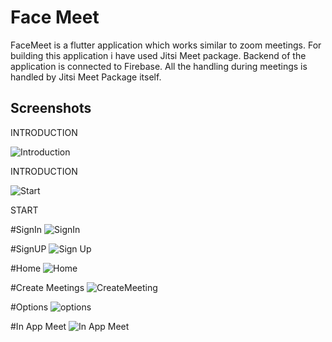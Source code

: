 # Face Meet

FaceMeet is a flutter application which works similar to zoom meetings. For building this application i have used Jitsi Meet package. Backend of the application is connected to Firebase. All the handling during meetings is handled by Jitsi Meet Package itself.

## Screenshots

INTRODUCTION

![Introduction](https://user-images.githubusercontent.com/65757410/129352755-8588f26b-942b-43b1-8c34-7377a7e8881c.jpeg)

INTRODUCTION 

![Start](https://user-images.githubusercontent.com/65757410/129352209-d716c537-cb23-4a16-ba65-2a93e1042ee9.jpeg)

START

#SignIn
![SignIn](https://user-images.githubusercontent.com/65757410/129352228-5de65131-bcc4-498f-857a-55af1aa2631f.jpeg)

#SignUP
![Sign Up](https://user-images.githubusercontent.com/65757410/129352239-2358ee85-4da2-4c36-9c20-6e4dbba04dde.jpeg)

#Home
![Home](https://user-images.githubusercontent.com/65757410/129352254-373233ba-4080-4a21-abb9-4082a678d09c.jpeg)

#Create Meetings
![CreateMeeting](https://user-images.githubusercontent.com/65757410/129352267-7fe64096-f17c-45ed-be6f-1c6455f156c8.jpeg)

#Options
![options](https://user-images.githubusercontent.com/65757410/129352279-ae209389-d163-40e8-a83b-548a8fd171ee.jpeg)

#In App Meet
![In App Meet](https://user-images.githubusercontent.com/65757410/129352301-1875ba7f-25d6-4210-84c6-cc83ac4c89f0.jpeg)
